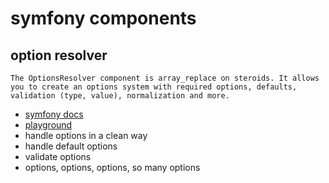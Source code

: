 # symfony components

## option resolver
```
The OptionsResolver component is array_replace on steroids. It allows you to create an options system with required options, defaults, validation (type, value), normalization and more.
```
* [symfony docs](https://symfony.com/doc/current/components/options_resolver.html)
* [playground](/options-resolver)
* handle options in a clean way
* handle default options
* validate options
* options, options, options, so many options
